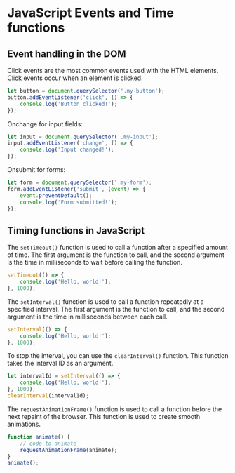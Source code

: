 # JavaScript Events and Time functions

## Event handling in the DOM
Click events are the most common events used with the HTML elements. Click events occur when an element is clicked.

```javascript
let button = document.querySelector('.my-button');
button.addEventListener('click', () => {
    console.log('Button clicked!');
});
```
Onchange for input fields:
```javascript
let input = document.querySelector('.my-input');
input.addEventListener('change', () => {
    console.log('Input changed!');
});
```
Onsubmit for forms:
```javascript
let form = document.querySelector('.my-form');
form.addEventListener('submit', (event) => {
    event.preventDefault();
    console.log('Form submitted!');
});
```
## Timing functions in JavaScript
The `setTimeout()` function is used to call a function after a specified amount of time. The first argument is the function to call, and the second argument is the time in milliseconds to wait before calling the function.

```javascript
setTimeout(() => {
    console.log('Hello, world!');
}, 1000);
```
The `setInterval()` function is used to call a function repeatedly at a specified interval. The first argument is the function to call, and the second argument is the time in milliseconds between each call.

```javascript
setInterval(() => {
    console.log('Hello, world!');
}, 1000);
```
To stop the interval, you can use the `clearInterval()` function. This function takes the interval ID as an argument.

```javascript
let intervalId = setInterval(() => {
    console.log('Hello, world!');
}, 1000);
clearInterval(intervalId);
```
The `requestAnimationFrame()` function is used to call a function before the next repaint of the browser. This function is used to create smooth animations.

```javascript
function animate() {
    // code to animate
    requestAnimationFrame(animate);
}
animate();
```
